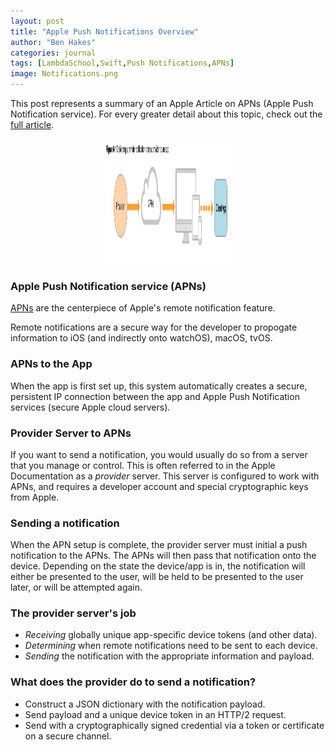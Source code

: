 ```yaml
---
layout: post
title: "Apple Push Notifications Overview"
author: "Ben Hakes"
categories: journal
tags: [LambdaSchool,Swift,Push Notifications,APNs]
image: Notifications.png
---
```


This post represents a summary of an Apple Article on APNs (Apple Push Notification service). For every greater detail about this topic, check out the [full article](https://developer.apple.com/library/archive/documentation/NetworkingInternet/Conceptual/RemoteNotificationsPG/APNSOverview.html#//apple_ref/doc/uid/TP40008194-CH8-SW1).

<div align="center"><img src="../assets/img/APNs-diagram.png" width="200" height="200" alt="APNs-diagram"></div>

### Apple Push Notification service (APNs)

[APNs](https://developer.apple.com/library/archive/documentation/NetworkingInternet/Conceptual/RemoteNotificationsPG/APNSOverview.html#//apple_ref/doc/uid/TP40008194-CH8-SW1) are the centerpiece of Apple's remote notification feature.

Remote notifications are a secure way for the developer to propogate information to iOS (and indirectly onto watchOS), macOS, tvOS.

### APNs to the App

When the app is first set up, this system automatically creates a secure, persistent IP connection between the app and Apple Push Notification services (secure Apple cloud servers).

### Provider Server to APNs

If you want to send a notification, you would usually do so from a server that you manage or control. This is often referred to in the Apple Documentation as a _provider_ server. This server is configured to work with APNs, and requires a developer account and special cryptographic keys from Apple.

### Sending a notification

When the APN setup is complete, the provider server must initial a push notification to the APNs. The APNs will then pass that notification onto the device. Depending on the state the device/app is in, the notification will either be presented to the user, will be held to be presented to the user later, or will be attempted again.

### The provider server's job

- _Receiving_ globally unique app-specific device tokens (and other data).
- _Determining_ when remote notifications need to be sent to each device.
- _Sending_ the notification with the appropriate information and payload.

### What does the provider do to send a notification?

- Construct a JSON dictionary with the notification payload.
- Send payload and a unique device token in an HTTP/2 request.
- Send with a cryptographically signed credential via a token or certificate on a secure channel.
